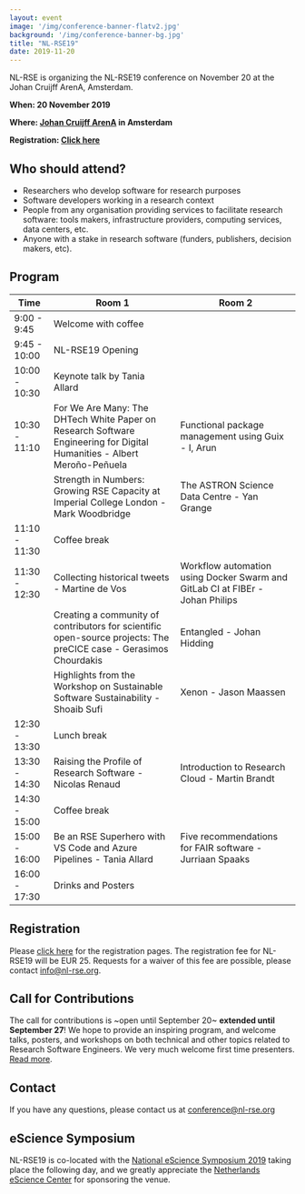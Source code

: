 ```yaml
---
layout: event
image: '/img/conference-banner-flatv2.jpg'
background: '/img/conference-banner-bg.jpg'
title: "NL-RSE19"
date: 2019-11-20
---
```


NL-RSE is organizing the NL-RSE19 conference on November 20 at the Johan Cruijff ArenA, Amsterdam.
<!--break-->

**When: 20 November 2019**

**Where: [Johan Cruijff ArenA](https://www.johancruijffarena.nl/) in Amsterdam**

**Registration: [Click here](https://21pryvp.momice.events/)**


## Who should attend?
- Researchers who develop software for research purposes
- Software developers working in a research context
- People from any organisation providing services to facilitate research software: tools makers, infrastructure providers, computing services, data centers, etc.
- Anyone with a stake in research software (funders, publishers, decision makers, etc).

## Program

| Time | Room 1 | Room 2 |
| --  | ---- | ---- |
| 9:00 - 9:45   | Welcome with coffee   |
| 9:45 - 10:00  | NL-RSE19 Opening      |
| 10:00 - 10:30 | Keynote talk by Tania Allard |
| 10:30 - 11:10 | For We Are Many: The DHTech White Paper on Research Software Engineering for Digital Humanities - Albert Meroño-Peñuela | Functional package management using Guix - I, Arun |
| | Strength in Numbers: Growing RSE Capacity at Imperial College London - Mark Woodbridge | The ASTRON Science Data Centre - Yan Grange |
| 11:10 - 11:30 | Coffee break
| 11:30 - 12:30 | Collecting historical tweets - Martine de Vos | Workflow automation using Docker Swarm and GitLab CI at FIBEr - Johan Philips |
| | Creating a community of contributors for scientific open-source projects: The preCICE case - Gerasimos Chourdakis | Entangled - Johan Hidding |
| | Highlights from the Workshop on Sustainable Software Sustainability - Shoaib Sufi | Xenon - Jason Maassen |
| 12:30 - 13:30 | Lunch break |
| 13:30 - 14:30 | Raising the Profile of Research Software - Nicolas Renaud | Introduction to Research Cloud - Martin Brandt |
| 14:30 - 15:00 | Coffee break |
| 15:00 - 16:00 | Be an RSE Superhero with VS Code and Azure Pipelines - Tania Allard | Five recommendations for FAIR software - Jurriaan Spaaks |
| 16:00 - 17:30 | Drinks and Posters |



## Registration
Please [click here](https://21pryvp.momice.events/) for the registration pages.
The registration fee for NL-RSE19 will be EUR 25. Requests for a waiver of this fee are possible, please contact info@nl-rse.org.

## Call for Contributions
The call for contributions is ~open until September 20~ **extended until September 27**! We hope to provide an inspiring program, and welcome talks, posters, and workshops on both technical
and other topics related to Research Software Engineers. We very much welcome first time presenters. [Read more](https://nl-rse.org/2019/07/09/NL-RSE-2019.html).

## Contact
If you have any questions, please contact us at conference@nl-rse.org

## eScience Symposium
NL-RSE19 is co-located with the [National eScience Symposium 2019](https://www.esciencesymposium2019.nl/) taking place the following day, and we greatly
appreciate the [Netherlands eScience Center](https://www.esciencecenter.nl/) for sponsoring the venue.
